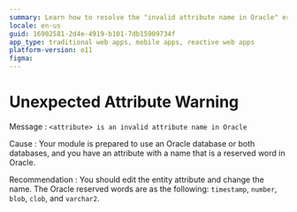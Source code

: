 ```yaml
---
summary: Learn how to resolve the "invalid attribute name in Oracle" error in OutSystems 11 (O11) by renaming attributes that conflict with Oracle reserved words.
locale: en-us
guid: 16902581-2d4e-4919-b101-7db15909734f
app_type: traditional web apps, mobile apps, reactive web apps
platform-version: o11
figma:
---
```


# Unexpected Attribute Warning

Message
:   `<attribute> is an invalid attribute name in Oracle`

Cause
:   Your module is prepared to use an Oracle database or both databases, and you have an attribute with a name that is a reserved word in Oracle.

Recommendation
:   You should edit the entity attribute and change the name. The Oracle reserved words are as the following: `timestamp`, `number`, `blob`, `clob`, and `varchar2`.
